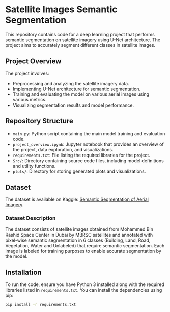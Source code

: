 # Satellite Images Semantic Segmentation

This repository contains code for a deep learning project that performs semantic segmentation on satellite imagery using U-Net architecture. The project aims to accurately segment different classes in satellite images.

## Project Overview

The project involves:

- Preprocessing and analyzing the satellite imagery data.
- Implementing U-Net architecture for semantic segmentation.
- Training and evaluating the model on various aerial images using various metrics.
- Visualizing segmentation results and model performance.

## Repository Structure

- `main.py`: Python script containing the main model training and evaluation code.
- `project_overview.ipynb`: Jupyter notebook that provides an overview of the project, data exploration, and visualizations.
- `requirements.txt`: File listing the required libraries for the project.
- `Src/`: Directory containing source code files, including model definitions and utility functions.
- `plots/`: Directory for storing generated plots and visualizations.

## Dataset

The dataset is available on Kaggle: [Semantic Segmentation of Aerial Imagery](https://www.kaggle.com/datasets/humansintheloop/semantic-segmentation-of-aerial-imagery).

### Dataset Description

The dataset consists of satellite images obtained from Mohammed Bin Rashid Space Center in Dubai by  MBRSC satellites and annotated with pixel-wise semantic segmentation in 6 classes (Building, Land, Road, Vegetation, Water and Unlabeled) that require semantic segmentation. Each image is labeled for training purposes to enable accurate segmentation by the model.

## Installation

To run the code, ensure you have Python 3 installed along with the required libraries listed in `requirements.txt`. You can install the dependencies using pip:

```bash
pip install -r requirements.txt
